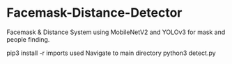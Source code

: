 # Facemask-Distance-Detector
 Facemask & Distance System using MobileNetV2 and YOLOv3 for mask and people finding.
 
 pip3 install -r imports used
 Navigate to main directory
 python3 detect.py
